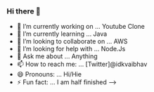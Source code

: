### Hi there 👋

- 🔭 I’m currently working on ... Youtube Clone
- 🌱 I’m currently learning ... Java
- 👯 I’m looking to collaborate on ... AWS
- 🤔 I’m looking for help with ... Node.Js
- 💬 Ask me about ... Anything
- 📫 How to reach me: ... [Twitter]@idkvaibhav
- 😄 Pronouns: ... Hi/Hie
- ⚡ Fun fact: ... I am half finished
-->

